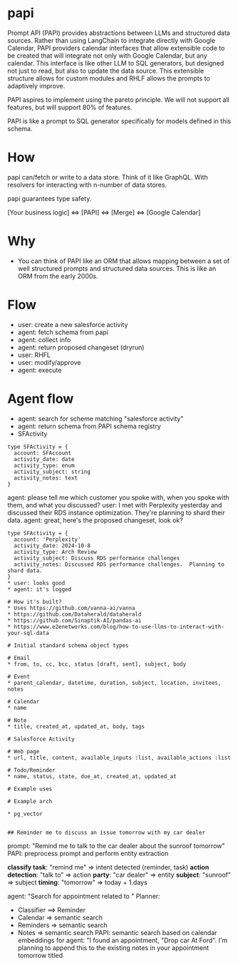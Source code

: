 # papi

Prompt API (PAPI) provides abstractions between LLMs and structured data sources.  Rather than using LangChain to integrate directly with Google Calendar, PAPI providers calendar interfaces that allow extensible code to be created that will integrate not only with Google Calendar, but any calendar.  This interface is like other LLM to SQL generators, but designed not just to read, but also to update the data source.  This extensible structure allows for custom modules and RHLF allows the prompts to adaptively improve.

PAPI aspires to implement using the pareto principle.  We will not support all features, but will support 80% of features.

PAPI is like a prompt to SQL generator specifically for models defined in this schema.

# How

papi can/fetch or write to a data store.  Think of it like GraphQL.  With resolvers for interacting with n-number of data stores.

papi guarantees type safety.

[Your business logic] <=> [PAPI] <=> [Merge] <=> [Google Calendar]

# Why

* You can think of PAPI like an ORM that allows mapping between a set of well structured prompts and structured data sources.  This is like an ORM from the early 2000s.

# Flow
* user: create a new salesforce activity
* agent: fetch schema from papi
* agent: collect info
* agent: return proposed changeset (dryrun)
* user: RHFL
* user: modify/approve
* agent: execute

# Agent flow
* agent: search for scheme matching "salesforce activity"
* agent: return schema from PAPI schema registry
* SFActivity
```
type SFActivity = {
  account: SFAccount
  activity_date: date
  activity_type: enum
  activity_subject: string
  activity_notes: text
}
```
agent: please tell me which customer you spoke with, when you spoke with them, and what you discussed?
user: I met with Perplexity yesterday and discussed their RDS instance optimization.  They're planning to shard their data.
agent: great, here's the proposed changeset, look ok?
```
type SFActivity = {
  account: 'Perplexity'
  activity_date: 2024-10-8
  activity_type: Arch Review
  activity_subject: Discuss RDS performance challenges
  activity_notes: Discussed RDS performance challenges.  Planning to shard data.
}
* user: looks good
* agent: it's logged

# How it's built?
* Uses https://github.com/vanna-ai/vanna
* https://github.com/Dataherald/dataherald
* https://github.com/Sinaptik-AI/pandas-ai
* https://www.e2enetworks.com/blog/how-to-use-llms-to-interact-with-your-sql-data

# Initial standard schema object types

# Email
* from, to, cc, bcc, status [draft, sent], subject, body

# Event
* parent_calendar, datetime, duration, subject, location, invitees, notes

# Calendar
* name

# Note
* title, created_at, updated_at, body, tags

# Salesforce Activity

# Web page
* url, title, content, available_inputs :list, available_actions :list

# Todo/Reminder
* name, status, state, due_at, created_at, updated_at

# Example uses

# Example arch

* pg_vector


## Reminder me to discuss an issue tomorrow with my car dealer
```
prompt: "Remind me to talk to the car dealer about the sunroof tomorrow"
PAPI: preprocess prompt and perform entity extraction

**classify task**: "remind me" => intent detected (reminder, task)
**action detection**: "talk to" => action
**party**: "car dealer" => entity
**subject**: "sunroof" => subject
**timing**: "tomorrow" => today + 1.days

agent: "Search for appointment <TOMORROW> related to <CAR>"
Planner:
* Classifier ==> Reminder
* Calendar => semantic search
* Reminders => semantic search
* Notes => semantic search
PAPI: semantic search based on calendar embeddings for <CAR>
agent: "I found an appointment, "Drop car At Ford".  I'm planning to append this to the existing notes in your appointment tomorrow titled <TITLE>.  Confirm or something else?"
[option path 1]
user: "something else"
agent: "Would you like to create a reminder?"
user: "yes"
agent: "it's done"
[option path 2]
user: "yes"
agent: "it's done, I've added your note -'discuss sunroof' to your calendar appointment tomorrow"
```

## What's on my calendar tomorrow?
* fetch calendar
* classify: schedule question
* time bounding: tomorrow
* search: Calendar events
* read back subjects

# Email john about hanging out Friday
* check calendar for openings Friday
* draft message
* confirm message
* send message


